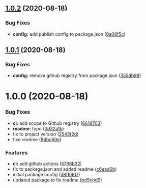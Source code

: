 ## [1.0.2](https://github.com/Pixelmatters/stylelint-config-pixelmatters/compare/v1.0.1...v1.0.2) (2020-08-18)


### Bug Fixes

* **config:** add publish config to package.json ([0a08f5c](https://github.com/Pixelmatters/stylelint-config-pixelmatters/commit/0a08f5c8e858d43e7786b0d6cb390d4c5cb969ce))

## [1.0.1](https://github.com/Pixelmatters/stylelint-config-pixelmatters/compare/v1.0.0...v1.0.1) (2020-08-18)


### Bug Fixes

* **config:** remove github registry from package.json ([355db98](https://github.com/Pixelmatters/stylelint-config-pixelmatters/commit/355db98efbf62679cfb28b19f4acc38500c8e9ea))

# 1.0.0 (2020-08-18)


### Bug Fixes

* **ci:** add scope to Github registry ([6618703](https://github.com/Pixelmatters/stylelint-config-pixelmatters/commit/661870346efaee1c590a6507dc75e80865514556))
* **readme:** typo ([0d32a1b](https://github.com/Pixelmatters/stylelint-config-pixelmatters/commit/0d32a1bff0e663025ad52e061a95a7fcd1a64b6e))
* fix to project version ([2543f2d](https://github.com/Pixelmatters/stylelint-config-pixelmatters/commit/2543f2dbf246308279defb11a9d5b438c2f25e63))
* fixe readme ([84bc60e](https://github.com/Pixelmatters/stylelint-config-pixelmatters/commit/84bc60e1bd69f35a2a9eeebf745cdd49775ad51f))


### Features

* **ci:** add github actions ([5796b32](https://github.com/Pixelmatters/stylelint-config-pixelmatters/commit/5796b32b4f8b5f264be52fc74ce016a96f012db0))
* fix to package.json and added readme ([c6ead6b](https://github.com/Pixelmatters/stylelint-config-pixelmatters/commit/c6ead6b1bdf79a1203d63e0e083520ede9c62b3b))
* initial package config ([38f6607](https://github.com/Pixelmatters/stylelint-config-pixelmatters/commit/38f66077c6c6b87e346c318d867c5b28865892d6))
* updated package to fix readme ([bd9ebd9](https://github.com/Pixelmatters/stylelint-config-pixelmatters/commit/bd9ebd95df4f816d0d424ece0bd60679ccfb112d))

